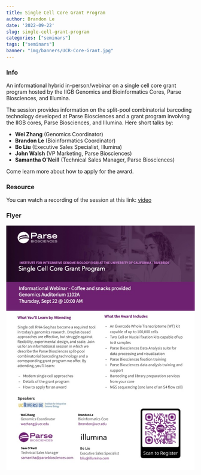 ```yaml
---
title: Single Cell Core Grant Program
author: Brandon Le
date: '2022-09-22'
slug: single-cell-grant-program
categories: ["seminars"]
tags: ["seminars"]
banner: "img/banners/UCR-Core-Grant.jpg"
---
```


### Info
An informational hybrid in-person/webinar on a single cell core grant program
hosted by the IIGB Genomics and Bioinformatics Cores, Parse Biosciences, and Illumina.

The session provides information on the split-pool combinatorial barcoding technology
developed at Parse Biosciences and a grant program involving the IIGB cores, Parse Biosciences,
and Illumina. Here short talks by:
- **Wei Zhang** (Genomics Coordinator)
- **Brandon Le** (Bioinformatics Coordinator)
- **Bo Liu** (Executive Sales Specialist, Illumina)
- **John Walsh** (VP Marketing, Parse Biosciences)
- **Samantha O'Neill** (Technical Sales Manager, Parse Biosciences)  

Come learn more about how to apply for the award.

### Resource
You can watch a recording of the session at this link: [video](http://resources.parsebiosciences.com/core-grant-program-ucr-iigb) 

### Flyer
![UCR Core Grant Program](images/UCR-Core-Grant.jpg)
